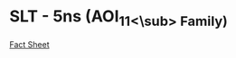 # SLT - 5ns (AOI<sub>11<\sub> Family) 
[Fact Sheet](http://www.bitsavers.org/pdf/ibm/logic/2-6201-H1_SLT_SLD_Module_Data_Dec1969.pdf#page=6)
